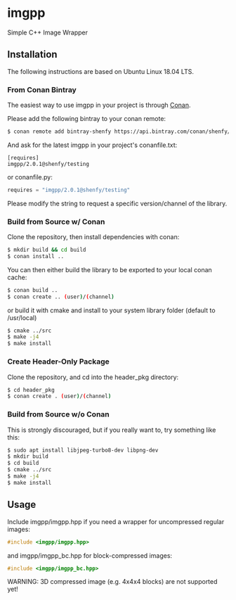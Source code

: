 # imgpp
Simple C++ Image Wrapper

## Installation
The following instructions are based on Ubuntu Linux 18.04 LTS.

### From Conan Bintray
The easiest way to use imgpp in your project is through [Conan](https://conan.io).

Please add the following bintray to your conan remote:
```bash
$ conan remote add bintray-shenfy https://api.bintray.com/conan/shenfy/oss
```
And ask for the latest imgpp in your project's conanfile.txt:
```
[requires]
imgpp/2.0.1@shenfy/testing
```
or conanfile.py:
```python
requires = "imgpp/2.0.1@shenfy/testing"
```

Please modify the string to request a specific version/channel of the library.

### Build from Source w/ Conan
Clone the repository, then install dependencies with conan:
```bash
$ mkdir build && cd build
$ conan install ..
```
You can then either build the library to be exported to your local conan cache:
```bash
$ conan build ..
$ conan create .. (user)/(channel)
```
or build it with cmake and install to your system library folder (default to /usr/local)
```bash
$ cmake ../src
$ make -j4
$ make install
```

### Create Header-Only Package
Clone the repository, and cd into the header_pkg directory:
```bash
$ cd header_pkg
$ conan create . (user)/(channel)
```

### Build from Source w/o Conan
This is strongly discouraged, but if you really want to, try something like this:
```bash
$ sudo apt install libjpeg-turbo8-dev libpng-dev
$ mkdir build
$ cd build
$ cmake ../src
$ make -j4
$ make install
```

## Usage
Include imgpp/imgpp.hpp if you need a wrapper for uncompressed regular images:
```c++
#include <imgpp/imgpp.hpp>
```
and imgpp/imgpp_bc.hpp for block-compressed images:
```c++
#include <imgpp/imgpp_bc.hpp>
```

WARNING: 3D compressed image (e.g. 4x4x4 blocks) are not supported yet!